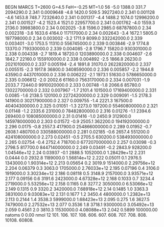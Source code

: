 BEGN
MARCS T=2600 G=4.5 FeH=-0.25 MT=1.0
                  56
-5.0 1388.0 331.7 2094290.0 2.341 0.0009648 
-4.8 1420.0 509.5 3927240.0 2.341 0.001128 
-4.6 1453.8 748.7 7232640.0 2.341 0.001317 
-4.4 1488.2 1074.0 12996200.0 2.341 0.001527 
-4.2 1523.4 1521.0 22957700.0 2.341 0.001762 
-4.0 1559.3 2136.0 39983800.0 2.34 0.002025 
-3.8 1596.0 2985.0 68787800.0 2.34 0.002318 
-3.6 1633.6 4164.0 117117000.0 2.34 0.002643 
-3.4 1672.1 5805.0 197798000.0 2.34 0.003002 
-3.2 1711.9 8099.0 332242000.0 2.339 0.003401 
-3.0 1753.5 11310.0 556745000.0 2.339 0.003846 
-2.9 1774.8 13370.0 719330000.0 2.339 0.004085 
-2.8 1796.7 15820.0 930301000.0 2.338 0.004338 
-2.7 1819.4 18720.0 1203890000.0 2.338 0.004607 
-2.6 1842.7 22160.0 1559100000.0 2.338 0.004892 
-2.5 1866.8 26230.0 2021010000.0 2.337 0.005194 
-2.4 1891.8 31070.0 2622820000.0 2.337 0.005515 
-2.3 1917.8 36800.0 3408590000.0 2.336 0.005857 
-2.2 1944.8 43590.0 4437010000.0 2.336 0.006222 
-2.1 1973.1 51630.0 5786650000.0 2.335 0.006612 
-2.0 2002.6 61160.0 7563170000.0 2.334 0.007031 
-1.9 2033.7 72440.0 9910020000.0 2.333 0.00748 
-1.8 2066.6 85780.0 13022700000.0 2.332 0.007967 
-1.7 2101.4 101500.0 17169400000.0 2.331 0.0085 
-1.6 2138.5 120100.0 22724200000.0 2.329 0.009091 
-1.5 2178.3 141900.0 30217900000.0 2.327 0.009755 
-1.4 2221.3 167500.0 40404300000.0 2.325 0.01051 
-1.3 2273.0 197200.0 55460800000.0 2.321 0.01148 
-1.2 2335.6 231000.0 78482800000.0 2.316 0.01276 
-1.1 2394.6 269400.0 108085000000.0 2.31 0.01416 
-1.0 2450.9 312900.0 145978000000.0 2.303 0.01572 
-0.9 2505.1 362200.0 194192000000.0 2.296 0.0175 
-0.8 2557.3 417900.0 254866000000.0 2.289 0.01952 
-0.7 2608.1 480700.0 330588000000.0 2.281 0.02185 
-0.6 2657.4 551200.0 424108000000.0 2.273 0.02451 
-0.5 2705.5 630200.0 538493000000.0 2.265 0.02754 
-0.4 2752.4 718700.0 677207000000.0 2.257 0.03098 
-0.3 2798.5 817700.0 844714000000.0 2.249 0.03491 
-0.2 2843.9 928200.0 1.04546e+12 2.24 0.03937 
-0.1 2888.5 1052000.0 1.28429e+12 2.231 0.0444 
0.0 2932.8 1189000.0 1.56814e+12 2.222 0.05011 
0.1 2976.5 1343000.0 1.90314e+12 2.213 0.05654 
0.2 3019.9 1514000.0 2.29756e+12 2.204 0.06379 
0.3 3063.0 1705000.0 2.76033e+12 2.195 0.07196 
0.4 3106.0 1919000.0 3.30234e+12 2.186 0.08118 
0.5 3148.9 2157000.0 3.93571e+12 2.177 0.09156 
0.6 3191.6 2423000.0 4.67328e+12 2.168 0.1033 
0.7 3234.4 2719000.0 5.53256e+12 2.158 0.1165 
0.8 3277.2 3050000.0 6.53066e+12 2.149 0.1315 
0.9 3320.2 3420000.0 7.68918e+12 2.14 0.1485 
1.0 3363.3 3831000.0 9.03083e+12 2.131 0.1677 
1.2 3450.4 4800000.0 1.2382e+13 2.113 0.2144 
1.4 3538.3 5999000.0 1.68423e+13 2.095 0.275 
1.6 3627.5 7479000.0 2.27532e+13 2.077 0.3536 
1.8 3718.1 9300000.0 3.05492e+13 2.059 0.4561 
2.0 3810.3 11530000.0 4.08088e+13 2.042 0.5899 
100000.00
natoms              0      0.00
nmol          12
          101.         106.       107.      108.         606.        607.        608.
          707.         708.       808.    10108.       60808.
